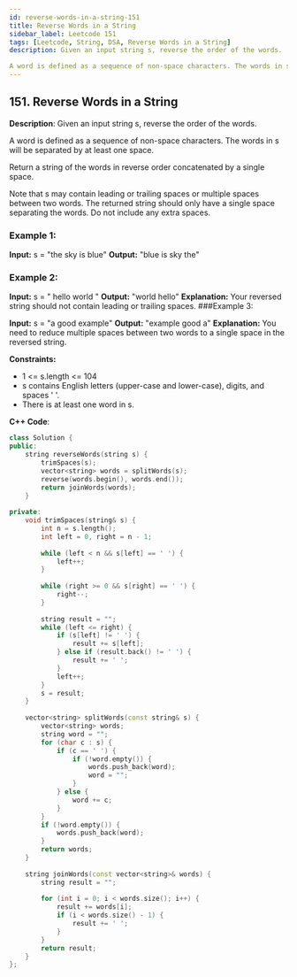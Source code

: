 ```yaml
---
id: reverse-words-in-a-string-151
title: Reverse Words in a String
sidebar_label: Leetcode 151
tags: [Leetcode, String, DSA, Reverse Words in a String]
description: Given an input string s, reverse the order of the words.

A word is defined as a sequence of non-space characters. The words in s will be separated by at least one space.
---
```


## 151. Reverse Words in a String
**Description**: 
Given an input string s, reverse the order of the words.

A word is defined as a sequence of non-space characters. The words in s will be separated by at least one space.

Return a string of the words in reverse order concatenated by a single space.

Note that s may contain leading or trailing spaces or multiple spaces between two words. The returned string should only have a single space separating the words. Do not include any extra spaces.

### Example 1:

**Input:** s = "the sky is blue"
**Output:** "blue is sky the"
### Example 2:

**Input:** s = "  hello world  "
**Output:** "world hello"
**Explanation:** Your reversed string should not contain leading or trailing spaces.
###Example 3:

**Input:** s = "a good   example"
**Output:** "example good a"
**Explanation:** You need to reduce multiple spaces between two words to a single space in the reversed string.

**Constraints:**
- 1 <= s.length <= 104
- s contains English letters (upper-case and lower-case), digits, and spaces ' '.
- There is at least one word in s.

**C++ Code**:
```cpp
class Solution {
public:
    string reverseWords(string s) {
        trimSpaces(s);
        vector<string> words = splitWords(s);
        reverse(words.begin(), words.end());
        return joinWords(words);
    }
    
private:
    void trimSpaces(string& s) {
        int n = s.length();
        int left = 0, right = n - 1;
    
        while (left < n && s[left] == ' ') {
            left++;
        }
    
        while (right >= 0 && s[right] == ' ') {
            right--;
        }
    
        string result = "";
        while (left <= right) {
            if (s[left] != ' ') {
                result += s[left];
            } else if (result.back() != ' ') {
                result += ' ';
            }
            left++;
        }
        s = result;  
    }
    
    vector<string> splitWords(const string& s) {
        vector<string> words;
        string word = "";
        for (char c : s) {
            if (c == ' ') {
                if (!word.empty()) {
                    words.push_back(word);
                    word = "";
                }
            } else {
                word += c;
            }
        }
        if (!word.empty()) {
            words.push_back(word);
        }
        return words;
    }
    
    string joinWords(const vector<string>& words) {
        string result = "";
        
        for (int i = 0; i < words.size(); i++) {
            result += words[i];
            if (i < words.size() - 1) {
                result += ' '; 
            }
        }
        return result;
    }
};

```
